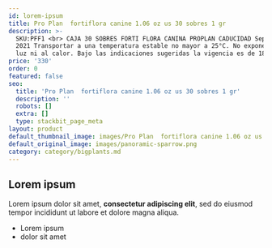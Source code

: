 ```yaml
---
id: lorem-ipsum
title: Pro Plan  fortiflora canine 1.06 oz us 30 sobres 1 gr
description: >-
  SKU:PFF1 <br> CAJA 30 SOBRES FORTI FLORA CANINA PROPLAN CADUCIDAD Septiembre
  2021 Transportar a una temperatura estable no mayor a 25°C. No exponer a la
  luz ni al calor. Bajo las indicaciones sugeridas la vigencia es de 18 meses.
price: '330'
order: 0
featured: false
seo:
  title: 'Pro Plan  fortiflora canine 1.06 oz us 30 sobres 1 gr'
  description: ''
  robots: []
  extra: []
  type: stackbit_page_meta
layout: product
default_thumbnail_image: images/Pro Plan  fortiflora canine 1.06 oz us 30 sobres 1 gr.png
default_original_image: images/panoramic-sparrow.png
category: category/bigplants.md
---
```

## Lorem ipsum

Lorem ipsum dolor sit amet, **consectetur adipiscing elit**, sed do eiusmod tempor incididunt ut labore et dolore magna aliqua.

- Lorem ipsum
- dolor sit amet
